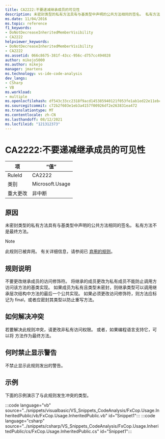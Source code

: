 ```yaml
---
title: CA2222:不要递减继承成员的可见性
description: 未密封类型的私有方法具有与基类型中声明的公共方法相同的签名。 私有方法不是最终方法。
ms.date: 11/04/2016
ms.topic: reference
f1_keywords:
- DoNotDecreaseInheritedMemberVisibility
- CA2222
helpviewer_keywords:
- DoNotDecreaseInheritedMemberVisibility
- CA2222
ms.assetid: 066c8675-381f-43cc-956c-d757cc494028
author: mikejo5000
ms.author: mikejo
manager: jmartens
ms.technology: vs-ide-code-analysis
dev_langs:
- CSharp
- VB
ms.workload:
- multiple
ms.openlocfilehash: df543c33cc2318f9acd145385940121f053fe1ab1ed22e11ebc6185f6d9084a1
ms.sourcegitcommit: c72b2f603e1eb3a4157f00926df2e263831ea472
ms.translationtype: MT
ms.contentlocale: zh-CN
ms.lasthandoff: 08/12/2021
ms.locfileid: "121312373"
---
```

# <a name="ca2222-do-not-decrease-inherited-member-visibility"></a>CA2222:不要递减继承成员的可见性

|项|“值”|
|-|-|
|RuleId|CA2222|
|类别|Microsoft.Usage|
|重大更改|非中断|

## <a name="cause"></a>原因
未密封类型的私有方法具有与基类型中声明的公共方法相同的签名。 私有方法不是最终方法。

> [!NOTE]
> 此规则已被弃用。 有关详细信息，请参阅已 [弃用的规则](fxcop-unported-deprecated-rules.md)。

## <a name="rule-description"></a>规则说明

不要更改继承成员的访问修饰符。 将继承的成员更改为私有成员不能防止调用方访问该方法的基类实现。 如果成员为私有且类型未密封，则继承类型可以调用继承层次结构中方法的最后一个公共实现。 如果必须更改访问修饰符，则方法应标记为 final，或者应密封其类型以防止重写方法。

## <a name="how-to-fix-violations"></a>如何解决冲突

若要解决此规则冲突，请更改非私有访问权限。 或者，如果编程语言支持它，可以将 方法作为最终方法。

## <a name="when-to-suppress-warnings"></a>何时禁止显示警告

不禁止显示此规则发出的警告。

## <a name="example"></a>示例

下面的示例演示了与此规则发生冲突的类型。

:::code language="vb" source="../snippets/visualbasic/VS_Snippets_CodeAnalysis/FxCop.Usage.InheritedPublic/vb/FxCop.Usage.InheritedPublic.vb" id="Snippet1":::
:::code language="csharp" source="../snippets/csharp/VS_Snippets_CodeAnalysis/FxCop.Usage.InheritedPublic/cs/FxCop.Usage.InheritedPublic.cs" id="Snippet1":::
